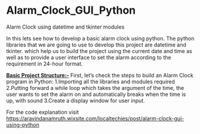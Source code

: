 # Alarm_Clock_GUI_Python
Alarm Clock using datetime and tkinter modules

<p>
In this lets see how to develop a basic alarm clock using python. The python libraries that we are going to use to develop this project are  datetime and tkinter. which help us to build the project using the current date and time as well as to provide a user interface to set the alarm according to the requirement in 24-hour format.

<u><b>Basic Project Structure:-</b></u>
First, let’s check the steps to build an Alarm Clock program in Python:
1.Importing all the libraries and modules required
2.Putting forward a while loop which takes the argument of the time, the user wants to set the alarm on and automatically breaks when the time is up, with sound
3.Create a display window for user input.
</p>

For the code explanation visit
https://aravindanamruth.wixsite.com/localtechies/post/alarm-clock-gui-using-python
